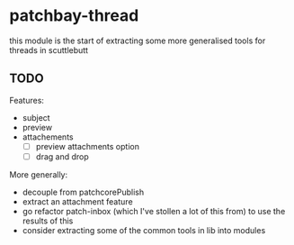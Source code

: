 # patchbay-thread

this module is the start of extracting some more generalised tools for threads in scuttlebutt

## TODO

Features:
- subject
- preview
- attachements
  - [ ] preview attachments option
  - [ ] drag and drop

More generally:
- decouple from patchcorePublish
- extract an attachment feature
- go refactor patch-inbox (which I've stollen a lot of this from) to use the results of this
- consider extracting some of the common tools in lib into modules
